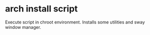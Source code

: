 # arch install script

Execute script in chroot environment. Installs some utilities and sway window manager.
